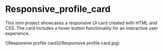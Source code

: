 # Responsive_profile_card

This mini project showcases a responsive UI card created with HTML and CSS. The card includes a hover button functionality for an interactive user experience.

![Responsive profile card](/Responsive profile card.jpg)
